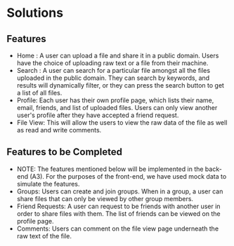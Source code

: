 # Solutions

## Features
- Home : A user can upload a file and share it in a public domain. Users have the choice of uploading raw text or a file from their machine.
- Search : A user can search for a particular file amongst all the files uploaded in the public domain. They can search by keywords, and results will dynamically filter, or they can press the search button to get a list of all files. 
- Profile: Each user has their own profile page, which lists their name, email, friends, and list of uploaded files. Users can only view another user's profile after they have accepted a friend request.
- File View: This will allow the users to view the raw data of the file as well as read and write comments.

## Features to be Completed
- NOTE: The features mentioned below will be implemented in the back-end (A3). For the purposes of the front-end, we have used mock data to simulate the features.
- Groups: Users can create and join groups. When in a group, a user can share files that can only be viewed by other group members.
- Friend Requests: A user can request to be friends with another user in order to share files with them. The list of friends can be viewed on the profile page. 
- Comments: Users can comment on the file view page underneath the raw text of the file.